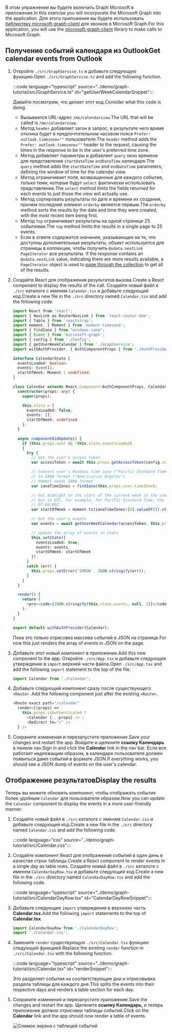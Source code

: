 <!-- markdownlint-disable MD002 MD041 -->

<span data-ttu-id="a99cb-101">В этом упражнении вы будете включать Graph Microsoft в приложение.</span><span class="sxs-lookup"><span data-stu-id="a99cb-101">In this exercise you will incorporate the Microsoft Graph into the application.</span></span> <span data-ttu-id="a99cb-102">Для этого приложения вы будете использовать [библиотеку microsoft-graph-client](https://github.com/microsoftgraph/msgraph-sdk-javascript) для звонков в Microsoft Graph.</span><span class="sxs-lookup"><span data-stu-id="a99cb-102">For this application, you will use the [microsoft-graph-client](https://github.com/microsoftgraph/msgraph-sdk-javascript) library to make calls to Microsoft Graph.</span></span>

## <a name="get-calendar-events-from-outlook"></a><span data-ttu-id="a99cb-103">Получение событий календаря из Outlook</span><span class="sxs-lookup"><span data-stu-id="a99cb-103">Get calendar events from Outlook</span></span>

1. <span data-ttu-id="a99cb-104">Откройте `./src/GraphService.ts` и добавьте следующую функцию.</span><span class="sxs-lookup"><span data-stu-id="a99cb-104">Open `./src/GraphService.ts` and add the following function.</span></span>

    :::code language="typescript" source="../demo/graph-tutorial/src/GraphService.ts" id="getUserWeekCalendarSnippet":::

    <span data-ttu-id="a99cb-105">Давайте посмотрим, что делает этот код.</span><span class="sxs-lookup"><span data-stu-id="a99cb-105">Consider what this code is doing.</span></span>

    - <span data-ttu-id="a99cb-106">Вызывается URL-адрес `/me/calendarview`.</span><span class="sxs-lookup"><span data-stu-id="a99cb-106">The URL that will be called is `/me/calendarview`.</span></span>
    - <span data-ttu-id="a99cb-107">Метод `header` добавляет загон в запрос, в результате чего время отклика будет в предпочтительном часовом поясе `Prefer: outlook.timezone=""` пользователя.</span><span class="sxs-lookup"><span data-stu-id="a99cb-107">The `header` method adds the `Prefer: outlook.timezone=""` header to the request, causing the times in the response to be in the user's preferred time zone.</span></span>
    - <span data-ttu-id="a99cb-108">Метод добавляет параметры и добавляет `query` окно времени для представления `startDateTime` `endDateTime` календаря.</span><span class="sxs-lookup"><span data-stu-id="a99cb-108">The `query` method adds the `startDateTime` and `endDateTime` parameters, defining the window of time for the calendar view.</span></span>
    - <span data-ttu-id="a99cb-109">Метод ограничивает поля, возвращенные для каждого события, только теми, которые будут `select` фактически использовать представление.</span><span class="sxs-lookup"><span data-stu-id="a99cb-109">The `select` method limits the fields returned for each events to just those the view will actually use.</span></span>
    - <span data-ttu-id="a99cb-110">Метод сортировать результаты по дате и времени их создания, причем последний элемент `orderby` является первым.</span><span class="sxs-lookup"><span data-stu-id="a99cb-110">The `orderby` method sorts the results by the date and time they were created, with the most recent item being first.</span></span>
    - <span data-ttu-id="a99cb-111">Метод `top` ограничивает результаты на одной странице 25 событиями.</span><span class="sxs-lookup"><span data-stu-id="a99cb-111">The `top` method limits the results in a single page to 25 events.</span></span>
    - <span data-ttu-id="a99cb-112">Если в ответе содержится значение, указывающее на то, что доступны дополнительные результаты, объект используется для страницы в коллекции, чтобы получить `@odata.nextLink` `PageIterator` все результаты. [](https://docs.microsoft.com/graph/sdks/paging?tabs=typeScript)</span><span class="sxs-lookup"><span data-stu-id="a99cb-112">If the response contains an `@odata.nextLink` value, indicating there are more results available, a `PageIterator` object is used to [page through the collection](https://docs.microsoft.com/graph/sdks/paging?tabs=typeScript) to get all of the results.</span></span>

1. <span data-ttu-id="a99cb-113">Создайте React для отображения результатов вызова.</span><span class="sxs-lookup"><span data-stu-id="a99cb-113">Create a React component to display the results of the call.</span></span> <span data-ttu-id="a99cb-114">Создайте новый файл в `./src` каталоге с именем `Calendar.tsx` и добавьте следующий код.</span><span class="sxs-lookup"><span data-stu-id="a99cb-114">Create a new file in the `./src` directory named `Calendar.tsx` and add the following code.</span></span>

    ```typescript
    import React from 'react';
    import { NavLink as RouterNavLink } from 'react-router-dom';
    import { Table } from 'reactstrap';
    import moment, { Moment } from 'moment-timezone';
    import { findIana } from "windows-iana";
    import { Event } from 'microsoft-graph';
    import { config } from './Config';
    import { getUserWeekCalendar } from './GraphService';
    import withAuthProvider, { AuthComponentProps } from './AuthProvider';

    interface CalendarState {
      eventsLoaded: boolean;
      events: Event[];
      startOfWeek: Moment | undefined;
    }

    class Calendar extends React.Component<AuthComponentProps, CalendarState> {
      constructor(props: any) {
        super(props);

        this.state = {
          eventsLoaded: false,
          events: [],
          startOfWeek: undefined
        };
      }

      async componentDidUpdate() {
        if (this.props.user && !this.state.eventsLoaded)
        {
          try {
            // Get the user's access token
            var accessToken = await this.props.getAccessToken(config.scopes);

            // Convert user's Windows time zone ("Pacific Standard Time")
            // to IANA format ("America/Los_Angeles")
            // Moment needs IANA format
            var ianaTimeZones = findIana(this.props.user.timeZone);

            // Get midnight on the start of the current week in the user's timezone,
            // but in UTC. For example, for Pacific Standard Time, the time value would be
            // 07:00:00Z
            var startOfWeek = moment.tz(ianaTimeZones![0].valueOf()).startOf('week').utc();

            // Get the user's events
            var events = await getUserWeekCalendar(accessToken, this.props.user.timeZone, startOfWeek);

            // Update the array of events in state
            this.setState({
              eventsLoaded: true,
              events: events,
              startOfWeek: startOfWeek
            });
          }
          catch (err) {
            this.props.setError('ERROR', JSON.stringify(err));
          }
        }
      }

      render() {
        return (
          <pre><code>{JSON.stringify(this.state.events, null, 2)}</code></pre>
        );
      }
    }

    export default withAuthProvider(Calendar);
    ```

    <span data-ttu-id="a99cb-115">Пока это только отрисовка массива событий в JSON на странице.</span><span class="sxs-lookup"><span data-stu-id="a99cb-115">For now this just renders the array of events in JSON on the page.</span></span>

1. <span data-ttu-id="a99cb-116">Добавьте этот новый компонент в приложение.</span><span class="sxs-lookup"><span data-stu-id="a99cb-116">Add this new component to the app.</span></span> <span data-ttu-id="a99cb-117">Откройте `./src/App.tsx` и добавьте следующее утверждение в `import` верхней части файла.</span><span class="sxs-lookup"><span data-stu-id="a99cb-117">Open `./src/App.tsx` and add the following `import` statement to the top of the file.</span></span>

    ```typescript
    import Calendar from './Calendar';
    ```

1. <span data-ttu-id="a99cb-118">Добавьте следующий компонент сразу после существующего `<Route>` .</span><span class="sxs-lookup"><span data-stu-id="a99cb-118">Add the following component just after the existing `<Route>`.</span></span>

    ```typescript
    <Route exact path="/calendar"
      render={(props) =>
        this.props.isAuthenticated ?
          <Calendar {...props} /> :
          <Redirect to="/" />
      } />
    ```

1. <span data-ttu-id="a99cb-119">Сохраните изменения и перезапустите приложение.</span><span class="sxs-lookup"><span data-stu-id="a99cb-119">Save your changes and restart the app.</span></span> <span data-ttu-id="a99cb-120">Войдите и щелкните **ссылку Календарь** в панели nav.</span><span class="sxs-lookup"><span data-stu-id="a99cb-120">Sign in and click the **Calendar** link in the nav bar.</span></span> <span data-ttu-id="a99cb-121">Если все работает надлежащим образом, в календаре пользователя должен появиться дамп событий в формате JSON.</span><span class="sxs-lookup"><span data-stu-id="a99cb-121">If everything works, you should see a JSON dump of events on the user's calendar.</span></span>

## <a name="display-the-results"></a><span data-ttu-id="a99cb-122">Отображение результатов</span><span class="sxs-lookup"><span data-stu-id="a99cb-122">Display the results</span></span>

<span data-ttu-id="a99cb-123">Теперь вы можете обновить компонент, чтобы отображать события более удобным `Calendar` для пользователя образом.</span><span class="sxs-lookup"><span data-stu-id="a99cb-123">Now you can update the `Calendar` component to display the events in a more user-friendly manner.</span></span>

1. <span data-ttu-id="a99cb-124">Создайте новый файл в `./src` каталоге с именем `Calendar.css` и добавьте следующий код.</span><span class="sxs-lookup"><span data-stu-id="a99cb-124">Create a new file in the `./src` directory named `Calendar.css` and add the following code.</span></span>

    :::code language="css" source="../demo/graph-tutorial/src/Calendar.css":::

1. <span data-ttu-id="a99cb-125">Создайте компонент React для отображения событий в один день в качестве строк таблицы.</span><span class="sxs-lookup"><span data-stu-id="a99cb-125">Create a React component to render events in a single day as table rows.</span></span> <span data-ttu-id="a99cb-126">Создайте новый файл в `./src` каталоге с именем `CalendarDayRow.tsx` и добавьте следующий код.</span><span class="sxs-lookup"><span data-stu-id="a99cb-126">Create a new file in the `./src` directory named `CalendarDayRow.tsx` and add the following code.</span></span>

    :::code language="typescript" source="../demo/graph-tutorial/src/CalendarDayRow.tsx" id="CalendarDayRowSnippet":::

1. <span data-ttu-id="a99cb-127">Добавьте следующие `import` утверждения в верхнюю часть **Calendar.tsx.**</span><span class="sxs-lookup"><span data-stu-id="a99cb-127">Add the following `import` statements to the top of **Calendar.tsx**.</span></span>

    ```typescript
    import CalendarDayRow from './CalendarDayRow';
    import './Calendar.css';
    ```

1. <span data-ttu-id="a99cb-128">Замените `render` существующую `./src/Calendar.tsx` функцию следующей функцией.</span><span class="sxs-lookup"><span data-stu-id="a99cb-128">Replace the existing `render` function in `./src/Calendar.tsx` with the following function.</span></span>

    :::code language="typescript" source="../demo/graph-tutorial/src/Calendar.tsx" id="renderSnippet":::

    <span data-ttu-id="a99cb-129">Это разделяет события на соответствующие дни и отрисовывка раздела таблицы для каждого дня.</span><span class="sxs-lookup"><span data-stu-id="a99cb-129">This splits the events into their respective days and renders a table section for each day.</span></span>

1. <span data-ttu-id="a99cb-130">Сохраните изменения и перезапустите приложение.</span><span class="sxs-lookup"><span data-stu-id="a99cb-130">Save the changes and restart the app.</span></span> <span data-ttu-id="a99cb-131">Щелкните **ссылку Календарь,** и теперь приложение должно отрисовки таблицы событий.</span><span class="sxs-lookup"><span data-stu-id="a99cb-131">Click on the **Calendar** link and the app should now render a table of events.</span></span>

    ![Снимок экрана с таблицей событий](./images/add-msgraph-01.png)
